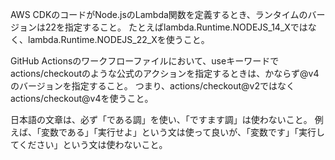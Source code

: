 AWS CDKのコードがNode.jsのLambda関数を定義するとき、ランタイムのバージョンは22を指定すること。
たとえばlambda.Runtime.NODEJS_14_Xではなく、lambda.Runtime.NODEJS_22_Xを使うこと。

GitHub Actionsのワークフローファイルにおいて、useキーワードでactions/checkoutのような公式のアクションを指定するときは、かならず@v4のバージョンを指定すること。
つまり、actions/checkout@v2ではなくactions/checkout@v4を使うこと。

日本語の文章は、必ず「である調」を使い、「ですます調」は使わないこと。
例えば、「変数である」「実行せよ」という文は使って良いが、「変数です」「実行してください」という文は使わないこと。
